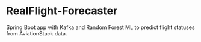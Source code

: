 # RealFlight-Forecaster
Spring Boot app with Kafka and Random Forest ML to predict flight statuses from AviationStack data.
